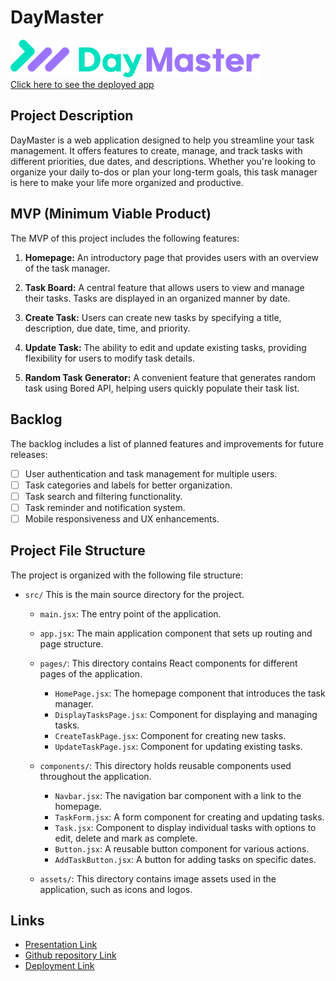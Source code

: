 # DayMaster

<img src="./src/assets/logo.png" alt="logo" width="400"/> </br>
[Click here to see the deployed app](https://cerulean-hummingbird-90f820.netlify.app/)

## Project Description

DayMaster is a web application designed to help you streamline your task management. It offers features to create, manage, and track tasks with different priorities, due dates, and descriptions. Whether you're looking to organize your daily to-dos or plan your long-term goals, this task manager is here to make your life more organized and productive.

## MVP (Minimum Viable Product)

The MVP of this project includes the following features:
1. **Homepage:** An introductory page that provides users with an overview of the task manager.

2. **Task Board:** A central feature that allows users to view and manage their tasks. Tasks are displayed in an organized manner by date.

3. **Create Task:** Users can create new tasks by specifying a title, description, due date, time, and priority.

4. **Update Task:** The ability to edit and update existing tasks, providing flexibility for users to modify task details.

5. **Random Task Generator:** A convenient feature that generates random task using Bored API, helping users quickly populate their task list.

## Backlog

The backlog includes a list of planned features and improvements for future releases:

- [ ] User authentication and task management for multiple users.
- [ ] Task categories and labels for better organization.
- [ ] Task search and filtering functionality.
- [ ] Task reminder and notification system.
- [ ] Mobile responsiveness and UX enhancements.

## Project File Structure

The project is organized with the following file structure:

- `src/` This is the main source directory for the project.
    - `main.jsx`: The entry point of the application.
    - `app.jsx`: The main application component that sets up routing and page structure.

    - `pages/`: This directory contains React components for different pages of the application.
        - `HomePage.jsx`: The homepage component that introduces the task manager.
        - `DisplayTasksPage.jsx`: Component for displaying and managing tasks.
        - `CreateTaskPage.jsx`: Component for creating new tasks.
        - `UpdateTaskPage.jsx`: Component for updating existing tasks.

    - `components/`: This directory holds reusable components used throughout the application.
        - `Navbar.jsx`: The navigation bar component with a link to the homepage.
        - `TaskForm.jsx`: A form component for creating and updating tasks.
        - `Task.jsx`: Component to display individual tasks with options to edit, delete and mark as complete.
        - `Button.jsx`: A reusable button component for various actions.
        - `AddTaskButton.jsx`: A button for adding tasks on specific dates.

    - `assets/`: This directory contains image assets used in the application, such as icons and logos.

## Links

- [Presentation Link](https://www.canva.com/design/DAFw9ZLzh3Y/FiSkZD99AsHLltHS1y4Dug/edit?utm_content=DAFw9ZLzh3Y&utm_campaign=designshare&utm_medium=link2&utm_source=sharebutton)
- [Github repository Link](https://github.com/akaradag32/task_Manager.git)
- [Deployment Link](https://cerulean-hummingbird-90f820.netlify.app/)


